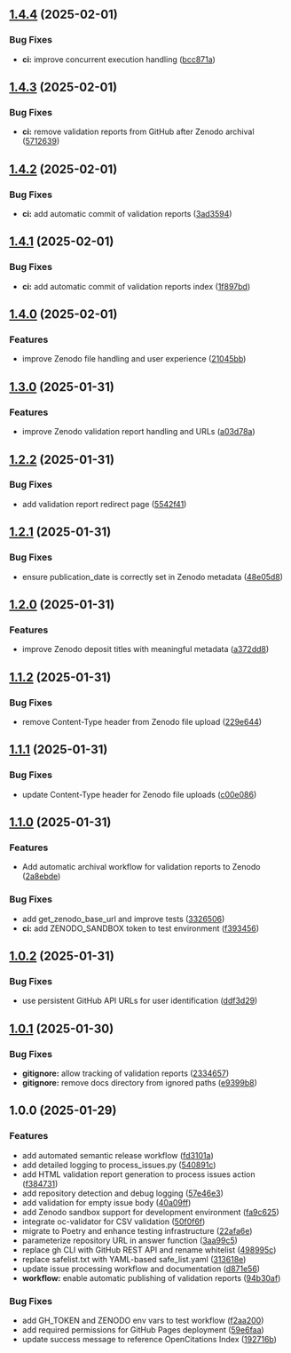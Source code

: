 ## [1.4.4](https://github.com/opencitations/crowdsourcing/compare/v1.4.3...v1.4.4) (2025-02-01)

### Bug Fixes

* **ci:** improve concurrent execution handling ([bcc871a](https://github.com/opencitations/crowdsourcing/commit/bcc871a5dff592562d983a3860f4dcd122452d37))

## [1.4.3](https://github.com/opencitations/crowdsourcing/compare/v1.4.2...v1.4.3) (2025-02-01)

### Bug Fixes

* **ci:** remove validation reports from GitHub after Zenodo archival ([5712639](https://github.com/opencitations/crowdsourcing/commit/57126399caef60c91ecdd549a228b233aa4bc1ff))

## [1.4.2](https://github.com/opencitations/crowdsourcing/compare/v1.4.1...v1.4.2) (2025-02-01)

### Bug Fixes

* **ci:** add automatic commit of validation reports ([3ad3594](https://github.com/opencitations/crowdsourcing/commit/3ad359414f2ee7a8a313e1fc6101a1246fbc914f))

## [1.4.1](https://github.com/opencitations/crowdsourcing/compare/v1.4.0...v1.4.1) (2025-02-01)

### Bug Fixes

* **ci:** add automatic commit of validation reports index ([1f897bd](https://github.com/opencitations/crowdsourcing/commit/1f897bdfcf69d39fc9a07976a026c43485e41c4f))

## [1.4.0](https://github.com/opencitations/crowdsourcing/compare/v1.3.0...v1.4.0) (2025-02-01)

### Features

* improve Zenodo file handling and user experience ([21045bb](https://github.com/opencitations/crowdsourcing/commit/21045bbbe7d0019f6ac4087be4941affdce2dbbc))

## [1.3.0](https://github.com/opencitations/crowdsourcing/compare/v1.2.2...v1.3.0) (2025-01-31)

### Features

* improve Zenodo validation report handling and URLs ([a03d78a](https://github.com/opencitations/crowdsourcing/commit/a03d78a6d2f62e08cb40c8ab2e5bdcc88245cea0))

## [1.2.2](https://github.com/opencitations/crowdsourcing/compare/v1.2.1...v1.2.2) (2025-01-31)

### Bug Fixes

* add validation report redirect page ([5542f41](https://github.com/opencitations/crowdsourcing/commit/5542f41bbda2e922dded9f6b09166d967140228a))

## [1.2.1](https://github.com/opencitations/crowdsourcing/compare/v1.2.0...v1.2.1) (2025-01-31)

### Bug Fixes

* ensure publication_date is correctly set in Zenodo metadata ([48e05d8](https://github.com/opencitations/crowdsourcing/commit/48e05d8c3e7a712ff8321732d5b5684f03caa87f))

## [1.2.0](https://github.com/opencitations/crowdsourcing/compare/v1.1.2...v1.2.0) (2025-01-31)

### Features

* improve Zenodo deposit titles with meaningful metadata ([a372dd8](https://github.com/opencitations/crowdsourcing/commit/a372dd8a2dd3d2b77359bb6d76b01dfccfc4a057))

## [1.1.2](https://github.com/opencitations/crowdsourcing/compare/v1.1.1...v1.1.2) (2025-01-31)

### Bug Fixes

* remove Content-Type header from Zenodo file upload ([229e644](https://github.com/opencitations/crowdsourcing/commit/229e644db51e454e266355b795f594d05bed09bc))

## [1.1.1](https://github.com/opencitations/crowdsourcing/compare/v1.1.0...v1.1.1) (2025-01-31)

### Bug Fixes

* update Content-Type header for Zenodo file uploads ([c00e086](https://github.com/opencitations/crowdsourcing/commit/c00e0865c845100fdca0fb97c0f301f1502dac52))

## [1.1.0](https://github.com/opencitations/crowdsourcing/compare/v1.0.2...v1.1.0) (2025-01-31)

### Features

* Add automatic archival workflow for validation reports to Zenodo ([2a8ebde](https://github.com/opencitations/crowdsourcing/commit/2a8ebde667ef7d2d87c4e185ee230052043aee88))

### Bug Fixes

* add get_zenodo_base_url and improve tests ([3326506](https://github.com/opencitations/crowdsourcing/commit/33265067d3655c0657d33cb4d4ccb6dae9ae128d))
* **ci:** add ZENODO_SANDBOX token to test environment ([f393456](https://github.com/opencitations/crowdsourcing/commit/f39345663ba472dae7b99263dd40dd9be6e0cb29))

## [1.0.2](https://github.com/opencitations/crowdsourcing/compare/v1.0.1...v1.0.2) (2025-01-31)

### Bug Fixes

* use persistent GitHub API URLs for user identification ([ddf3d29](https://github.com/opencitations/crowdsourcing/commit/ddf3d29e9713609b4d07e1af051d5f1448a0502a))

## [1.0.1](https://github.com/opencitations/crowdsourcing/compare/v1.0.0...v1.0.1) (2025-01-30)

### Bug Fixes

* **gitignore:** allow tracking of validation reports ([2334657](https://github.com/opencitations/crowdsourcing/commit/2334657de1d15434ab72d9f5e2e445922bc716de))
* **gitignore:** remove docs directory from ignored paths ([e9399b8](https://github.com/opencitations/crowdsourcing/commit/e9399b8bac9459b1b45da2ac195a329feeff43c5))

## 1.0.0 (2025-01-29)

### Features

* add automated semantic release workflow ([fd3101a](https://github.com/opencitations/crowdsourcing/commit/fd3101a68cd6da1a366ec9d597b26c3249f414ba))
* add detailed logging to process_issues.py ([540891c](https://github.com/opencitations/crowdsourcing/commit/540891cf78496db92e237a08defe3b405bf8c736))
* add HTML validation report generation to process issues action ([f384731](https://github.com/opencitations/crowdsourcing/commit/f38473124d19a72e6154f2af639c75d5d939b908))
* add repository detection and debug logging ([57e46e3](https://github.com/opencitations/crowdsourcing/commit/57e46e3baa2370d89d0792300e31ff05d268c028))
* add validation for empty issue body ([40a09ff](https://github.com/opencitations/crowdsourcing/commit/40a09ffa4037956b4cf02356b0e0adee7a7d3803))
* add Zenodo sandbox support for development environment ([fa9c625](https://github.com/opencitations/crowdsourcing/commit/fa9c625a4e3af3853693457521ffa248b0b7bc61))
* integrate oc-validator for CSV validation ([50f0f6f](https://github.com/opencitations/crowdsourcing/commit/50f0f6fa30e335fd956a75805e531a2bb2a42067))
* migrate to Poetry and enhance testing infrastructure ([22afa6e](https://github.com/opencitations/crowdsourcing/commit/22afa6e2ac70102333d9abdb2af3d4e6ed08753d))
* parameterize repository URL in answer function ([3aa99c5](https://github.com/opencitations/crowdsourcing/commit/3aa99c50870ac29c8b79cb3cdd452555f5b72a23))
* replace gh CLI with GitHub REST API and rename whitelist ([498995c](https://github.com/opencitations/crowdsourcing/commit/498995c907e3950545a5733f5e50ba5b64e81e31))
* replace safelist.txt with YAML-based safe_list.yaml ([313618e](https://github.com/opencitations/crowdsourcing/commit/313618e76e195963b291049d63bd41ae6b1b966d))
* update issue processing workflow and documentation ([d871e56](https://github.com/opencitations/crowdsourcing/commit/d871e56ae7a08d5c93f91cf86f19ec0a032bda4e))
* **workflow:** enable automatic publishing of validation reports ([94b30af](https://github.com/opencitations/crowdsourcing/commit/94b30af9c4ff711c1b4d1fb68219feb04a738dfb))

### Bug Fixes

* add GH_TOKEN and ZENODO env vars to test workflow ([f2aa200](https://github.com/opencitations/crowdsourcing/commit/f2aa200da44af54d714b889bf6e7d6171eec80de))
* add required permissions for GitHub Pages deployment ([59e6faa](https://github.com/opencitations/crowdsourcing/commit/59e6faa29bb34c91b4069ab85868eb4419c0e491))
* update success message to reference OpenCitations Index ([192716b](https://github.com/opencitations/crowdsourcing/commit/192716bd6bdc5fc68b6b3ab6092f5bd80e06a7a0))
